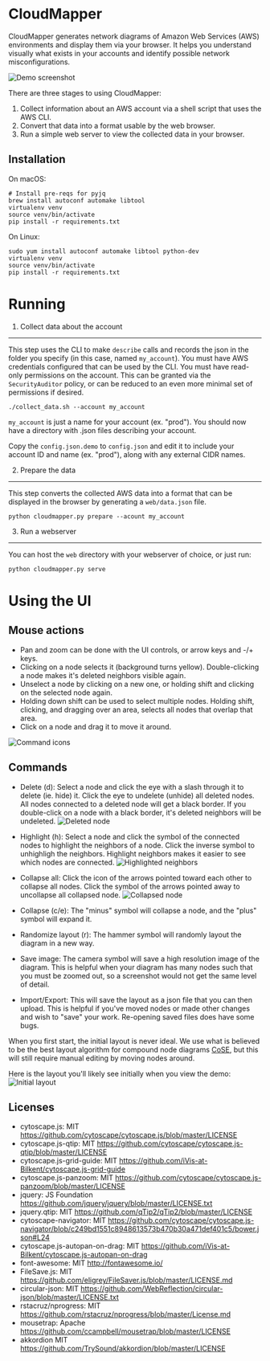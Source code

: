CloudMapper
========
CloudMapper generates network diagrams of Amazon Web Services (AWS) environments and display them via your browser. It helps you understand visually what exists in your accounts and identify possible network misconfigurations.  

![Demo screenshot](docs/images/ideal_layout.png "Demo screenshot")

There are three stages to using CloudMapper:
1. Collect information about an AWS account via a shell script that uses the AWS CLI.
2. Convert that data into a format usable by the web browser.
3. Run a simple web server to view the collected data in your browser.


Installation
-----------
On macOS:

```
# Install pre-reqs for pyjq
brew install autoconf automake libtool
virtualenv venv
source venv/bin/activate
pip install -r requirements.txt
```

On Linux:
```
sudo yum install autoconf automake libtool python-dev
virtualenv venv
source venv/bin/activate
pip install -r requirements.txt
```


Running
=======

1. Collect data about the account
---------------------------------
This step uses the CLI to make `describe` calls and records the json in the folder you specify (in this case, named `my_account`). You must have AWS credentials configured that can be used by the CLI.  You must have read-only permissions on the account.  This can be granted via the `SecurityAuditor` policy, or can be reduced to an even more minimal set of permissions if desired.

```
./collect_data.sh --account my_account
```

`my_account` is just a name for your account (ex. "prod").  You should now have a directory with .json files describing your account.

Copy the `config.json.demo` to `config.json` and edit it to include your account ID and name (ex. "prod"), along with any external CIDR names.

2. Prepare the data
-------------------

This step converts the collected AWS data into a format that can be displayed in the browser by generating a `web/data.json` file.
```
python cloudmapper.py prepare --acount my_account
```

3. Run a webserver
------------------

You can host the `web` directory with your webserver of choice, or just run:

```
python cloudmapper.py serve
```



Using the UI
============

Mouse actions
-------------
- Pan and zoom can be done with the UI controls, or arrow keys and -/+ keys.
- Clicking on a node selects it (background turns yellow).  Double-clicking a node makes it's deleted neighbors visible again.
- Unselect a node by clicking on a new one, or holding shift and clicking on the selected node again.
- Holding down shift can be used to select multiple nodes. Holding shift, clicking, and dragging over an area, selects all nodes that overlap that area.
- Click on a node and drag it to move it around.

![Command icons](docs/images/command_icons.png "Command icons")

Commands
--------
- Delete (d): Select a node and click the eye with a slash through it to delete (ie. hide) it. Click the eye to undelete (unhide) all deleted nodes.   All nodes connected to a deleted node will get a black border. If you double-click on a node with a black border, it's deleted neighbors will be undeleted.
![Deleted node](docs/images/deleted_node.png "Deleted node")

- Highlight (h): Select a node and click the symbol of the connected nodes to highlight the neighbors of a node. Click the inverse symbol to unhighligh the neighbors.  Highlight neighbors makes it easier to see which nodes are connected.
![Highlighted neighbors](docs/images/highlight_neighbors.png "Highlighted neighbors")

- Collapse all: Click the icon of the arrows pointed toward each other to collapse all nodes.  Click the symbol of the arrows pointed away to uncollapse all collapsed node.
![Collapsed node](docs/images/collapsed_node.png "Collapsed node")

- Collapse (c/e): The "minus" symbol will collapse a node, and the "plus" symbol will expand it.
- Randomize layout (r): The hammer symbol will randomly layout the diagram in a new way.
- Save image: The camera symbol will save a high resolution image of the diagram. This is helpful when your diagram has many nodes such that you must be zoomed out, so a screenshot would not get the same level of detail.
- Import/Export: This will save the layout as a json file that you can then upload. This is helpful if you've moved nodes or made other changes and wish to "save" your work. Re-opening saved files does have some bugs.


When you first start, the initial layout is never ideal.  We use what is believed to be the best layout algorithm for compound node diagrams [CoSE](https://github.com/cytoscape/cytoscape.js-cose-bilkent), but this will still require manual editing by moving nodes around.

Here is the layout you'll likely see initially when you view the demo:
![Initial layout](docs/images/initial_layout.png "Initial layout")


Licenses
--------
- cytoscape.js: MIT
  https://github.com/cytoscape/cytoscape.js/blob/master/LICENSE
- cytoscape.js-qtip: MIT
  https://github.com/cytoscape/cytoscape.js-qtip/blob/master/LICENSE
- cytoscape.js-grid-guide: MIT
  https://github.com/iVis-at-Bilkent/cytoscape.js-grid-guide
- cytoscape.js-panzoom: MIT
  https://github.com/cytoscape/cytoscape.js-panzoom/blob/master/LICENSE
- jquery: JS Foundation
  https://github.com/jquery/jquery/blob/master/LICENSE.txt
- jquery.qtip: MIT
  https://github.com/qTip2/qTip2/blob/master/LICENSE
- cytoscape-navigator: MIT
  https://github.com/cytoscape/cytoscape.js-navigator/blob/c249bd1551c8948613573b470b30a471def401c5/bower.json#L24
- cytoscape.js-autopan-on-drag: MIT
  https://github.com/iVis-at-Bilkent/cytoscape.js-autopan-on-drag
- font-awesome: MIT
  http://fontawesome.io/
- FileSave.js: MIT
  https://github.com/eligrey/FileSaver.js/blob/master/LICENSE.md
- circular-json: MIT
  https://github.com/WebReflection/circular-json/blob/master/LICENSE.txt
- rstacruz/nprogress: MIT
  https://github.com/rstacruz/nprogress/blob/master/License.md
- mousetrap: Apache
  https://github.com/ccampbell/mousetrap/blob/master/LICENSE
- akkordion MIT
  https://github.com/TrySound/akkordion/blob/master/LICENSE